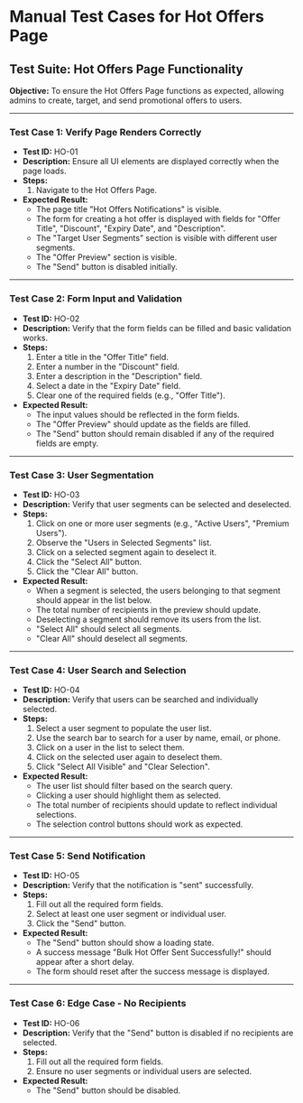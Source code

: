 
# Manual Test Cases for Hot Offers Page

## Test Suite: Hot Offers Page Functionality

**Objective:** To ensure the Hot Offers Page functions as expected, allowing admins to create, target, and send promotional offers to users.

---

### **Test Case 1: Verify Page Renders Correctly**

-   **Test ID:** HO-01
-   **Description:** Ensure all UI elements are displayed correctly when the page loads.
-   **Steps:**
    1.  Navigate to the Hot Offers Page.
-   **Expected Result:**
    -   The page title "Hot Offers Notifications" is visible.
    -   The form for creating a hot offer is displayed with fields for "Offer Title", "Discount", "Expiry Date", and "Description".
    -   The "Target User Segments" section is visible with different user segments.
    -   The "Offer Preview" section is visible.
    -   The "Send" button is disabled initially.

---

### **Test Case 2: Form Input and Validation**

-   **Test ID:** HO-02
-   **Description:** Verify that the form fields can be filled and basic validation works.
-   **Steps:**
    1.  Enter a title in the "Offer Title" field.
    2.  Enter a number in the "Discount" field.
    3.  Enter a description in the "Description" field.
    4.  Select a date in the "Expiry Date" field.
    5.  Clear one of the required fields (e.g., "Offer Title").
-   **Expected Result:**
    -   The input values should be reflected in the form fields.
    -   The "Offer Preview" should update as the fields are filled.
    -   The "Send" button should remain disabled if any of the required fields are empty.

---

### **Test Case 3: User Segmentation**

-   **Test ID:** HO-03
-   **Description:** Verify that user segments can be selected and deselected.
-   **Steps:**
    1.  Click on one or more user segments (e.g., "Active Users", "Premium Users").
    2.  Observe the "Users in Selected Segments" list.
    3.  Click on a selected segment again to deselect it.
    4.  Click the "Select All" button.
    5.  Click the "Clear All" button.
-   **Expected Result:**
    -   When a segment is selected, the users belonging to that segment should appear in the list below.
    -   The total number of recipients in the preview should update.
    -   Deselecting a segment should remove its users from the list.
    -   "Select All" should select all segments.
    -   "Clear All" should deselect all segments.

---

### **Test Case 4: User Search and Selection**

-   **Test ID:** HO-04
-   **Description:** Verify that users can be searched and individually selected.
-   **Steps:**
    1.  Select a user segment to populate the user list.
    2.  Use the search bar to search for a user by name, email, or phone.
    3.  Click on a user in the list to select them.
    4.  Click on the selected user again to deselect them.
    5.  Click "Select All Visible" and "Clear Selection".
-   **Expected Result:**
    -   The user list should filter based on the search query.
    -   Clicking a user should highlight them as selected.
    -   The total number of recipients should update to reflect individual selections.
    -   The selection control buttons should work as expected.

---

### **Test Case 5: Send Notification**

-   **Test ID:** HO-05
-   **Description:** Verify that the notification is "sent" successfully.
-   **Steps:**
    1.  Fill out all the required form fields.
    2.  Select at least one user segment or individual user.
    3.  Click the "Send" button.
-   **Expected Result:**
    -   The "Send" button should show a loading state.
    -   A success message "Bulk Hot Offer Sent Successfully!" should appear after a short delay.
    -   The form should reset after the success message is displayed.

---

### **Test Case 6: Edge Case - No Recipients**

-   **Test ID:** HO-06
-   **Description:** Verify that the "Send" button is disabled if no recipients are selected.
-   **Steps:**
    1.  Fill out all the required form fields.
    2.  Ensure no user segments or individual users are selected.
-   **Expected Result:**
    -   The "Send" button should be disabled.
